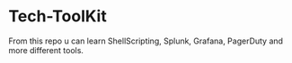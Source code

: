 # Tech-ToolKit
From this repo u can learn ShellScripting, Splunk, Grafana, PagerDuty and more different tools.
